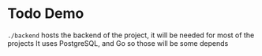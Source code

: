 # Todo Demo

`./backend` hosts the backend of the project, it will be needed for most of the projects
It uses PostgreSQL, and Go so those will be some depends
